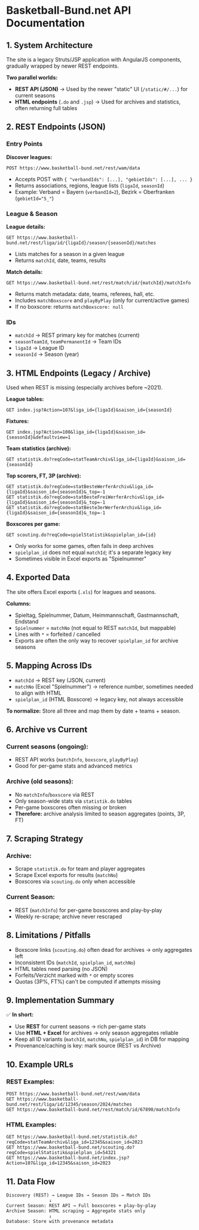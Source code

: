 # Basketball-Bund.net API Documentation

## 1. System Architecture

The site is a legacy Struts/JSP application with AngularJS components, gradually wrapped by newer REST endpoints.

**Two parallel worlds:**
- **REST API (JSON)** → Used by the newer "static" UI (`/static/#/...`) for current seasons
- **HTML endpoints** (`.do` and `.jsp`) → Used for archives and statistics, often returning full tables

## 2. REST Endpoints (JSON)

### Entry Points

**Discover leagues:**
```
POST https://www.basketball-bund.net/rest/wam/data
```
- Accepts POST with `{ "verbandIds": [...], "gebietIds": [...], ... }`
- Returns associations, regions, league lists (`ligaId`, `seasonId`)
- Example: Verband = Bayern (`verbandId=2`), Bezirk = Oberfranken (`gebietId="5_"`)

### League & Season

**League details:**
```
GET https://www.basketball-bund.net/rest/liga/id/{ligaId}/season/{seasonId}/matches
```
- Lists matches for a season in a given league
- Returns `matchId`, date, teams, results

**Match details:**
```
GET https://www.basketball-bund.net/rest/match/id/{matchId}/matchInfo
```
- Returns match metadata: date, teams, referees, hall, etc.
- Includes `matchBoxscore` and `playByPlay` (only for current/active games)
- If no boxscore: returns `matchBoxscore: null`

### IDs
- `matchId` → REST primary key for matches (current)
- `seasonTeamId`, `teamPermanentId` → Team IDs
- `ligaId` → League ID
- `seasonId` → Season (year)

## 3. HTML Endpoints (Legacy / Archive)

Used when REST is missing (especially archives before ~2021).

**League tables:**
```
GET index.jsp?Action=107&liga_id={ligaId}&saison_id={seasonId}
```

**Fixtures:**
```
GET index.jsp?Action=108&liga_id={ligaId}&saison_id={seasonId}&defaultview=1
```

**Team statistics (archive):**
```
GET statistik.do?reqCode=statTeamArchiv&liga_id={ligaId}&saison_id={seasonId}
```

**Top scorers, FT, 3P (archive):**
```
GET statistik.do?reqCode=statBesteWerferArchiv&liga_id={ligaId}&saison_id={seasonId}&_top=-1
GET statistik.do?reqCode=statBesteFreiWerferArchiv&liga_id={ligaId}&saison_id={seasonId}&_top=-1
GET statistik.do?reqCode=statBeste3erWerferArchiv&liga_id={ligaId}&saison_id={seasonId}&_top=-1
```

**Boxscores per game:**
```
GET scouting.do?reqCode=spielStatistik&spielplan_id={id}
```
- Only works for some games, often fails in deep archives
- `spielplan_id` does not equal `matchId`; it's a separate legacy key
- Sometimes visible in Excel exports as "Spielnummer"

## 4. Exported Data

The site offers Excel exports (`.xls`) for leagues and seasons.

**Columns:**
- Spieltag, Spielnummer, Datum, Heimmannschaft, Gastmannschaft, Endstand
- `Spielnummer` = `matchNo` (not equal to REST `matchId`, but mappable)
- Lines with `*` = forfeited / cancelled
- Exports are often the only way to recover `spielplan_id` for archive seasons

## 5. Mapping Across IDs

- `matchId` → REST key (JSON, current)
- `matchNo` (Excel "Spielnummer") → reference number, sometimes needed to align with HTML
- `spielplan_id` (HTML Boxscore) → legacy key, not always accessible

**To normalize:** Store all three and map them by date + teams + season.

## 6. Archive vs Current

### Current seasons (ongoing):
- REST API works (`matchInfo`, `boxscore`, `playByPlay`)
- Good for per-game stats and advanced metrics

### Archive (old seasons):
- No `matchInfo`/`boxscore` via REST
- Only season-wide stats via `statistik.do` tables
- Per-game boxscores often missing or broken
- **Therefore:** archive analysis limited to season aggregates (points, 3P, FT)

## 7. Scraping Strategy

### Archive:
- Scrape `statistik.do` for team and player aggregates
- Scrape Excel exports for results (`matchNo`)
- Boxscores via `scouting.do` only when accessible

### Current Season:
- REST (`matchInfo`) for per-game boxscores and play-by-play
- Weekly re-scrape; archive never rescraped

## 8. Limitations / Pitfalls

- Boxscore links (`scouting.do`) often dead for archives → only aggregates left
- Inconsistent IDs (`matchId`, `spielplan_id`, `matchNo`)
- HTML tables need parsing (no JSON)
- Forfeits/Verzicht marked with `*` or empty scores
- Quotas (3P%, FT%) can't be computed if attempts missing

## 9. Implementation Summary

✅ **In short:**
- Use **REST** for current seasons → rich per-game stats
- Use **HTML + Excel** for archives → only season aggregates reliable
- Keep all ID variants (`matchId`, `matchNo`, `spielplan_id`) in DB for mapping
- Provenance/caching is key: mark source (REST vs Archive)

## 10. Example URLs

### REST Examples:
```
POST https://www.basketball-bund.net/rest/wam/data
GET https://www.basketball-bund.net/rest/liga/id/12345/season/2024/matches
GET https://www.basketball-bund.net/rest/match/id/67890/matchInfo
```

### HTML Examples:
```
GET https://www.basketball-bund.net/statistik.do?reqCode=statTeamArchiv&liga_id=12345&saison_id=2023
GET https://www.basketball-bund.net/scouting.do?reqCode=spielStatistik&spielplan_id=54321
GET https://www.basketball-bund.net/index.jsp?Action=107&liga_id=12345&saison_id=2023
```

## 11. Data Flow

```
Discovery (REST) → League IDs → Season IDs → Match IDs
                ↓
Current Season: REST API → Full boxscores + play-by-play
Archive Season: HTML scraping → Aggregate stats only
                ↓
Database: Store with provenance metadata
```
